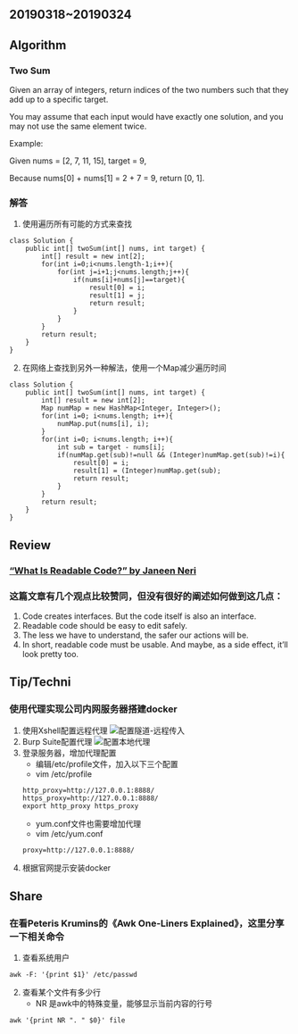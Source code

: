 ## 20190318~20190324
## Algorithm
### Two Sum
Given an array of integers, return indices of the two numbers such that they add up to a specific target.

You may assume that each input would have exactly one solution, and you may not use the same element twice.

Example:

Given nums = [2, 7, 11, 15], target = 9,

Because nums[0] + nums[1] = 2 + 7 = 9,
return [0, 1].  
### 解答
1. 使用遍历所有可能的方式来查找
```
class Solution {
    public int[] twoSum(int[] nums, int target) {
        int[] result = new int[2];
        for(int i=0;i<nums.length-1;i++){
            for(int j=i+1;j<nums.length;j++){
                if(nums[i]+nums[j]==target){
                    result[0] = i;
                    result[1] = j;
                    return result;
                }
            }
        }
        return result;
    }
}
```
2. 在网络上查找到另外一种解法，使用一个Map减少遍历时间
```
class Solution {
    public int[] twoSum(int[] nums, int target) {
        int[] result = new int[2];
        Map numMap = new HashMap<Integer, Integer>();
        for(int i=0; i<nums.length; i++){
            numMap.put(nums[i], i);
        }
        for(int i=0; i<nums.length; i++){
            int sub = target - nums[i];
            if(numMap.get(sub)!=null && (Integer)numMap.get(sub)!=i){
                result[0] = i;
                result[1] = (Integer)numMap.get(sub);
                return result;
            }
        }
        return result;
    }
}
```
## Review
### [“What Is Readable Code?” by Janeen Neri](https://link.medium.com/onaP1C6y9U)
### 这篇文章有几个观点比较赞同，但没有很好的阐述如何做到这几点：
1. Code creates interfaces. But the code itself is also an interface.
2. Readable code should be easy to edit safely.
3. The less we have to understand, the safer our actions will be.
4. In short, readable code must be usable. And maybe, as a side effect, it’ll look pretty too.
## Tip/Techni
### 使用代理实现公司内网服务器搭建docker
1. 使用Xshell配置远程代理
![配置隧道-远程传入](/static/1.png)
2. Burp Suite配置代理
![配置本地代理](/static/2.png)
3. 登录服务器，增加代理配置
   * 编辑/etc/profile文件，加入以下三个配置
   * vim /etc/profile
   ```
   http_proxy=http://127.0.0.1:8888/
   https_proxy=http://127.0.0.1:8888/
   export http_proxy https_proxy
   ```
   * yum.conf文件也需要增加代理
   * vim /etc/yum.conf
   ```
   proxy=http://127.0.0.1:8888/
   ```
4. 根据官网提示安装docker
## Share
### 在看Peteris Krumins的《Awk One-Liners Explained》，这里分享一下相关命令
1. 查看系统用户
```
awk -F: '{print $1}' /etc/passwd
```
2. 查看某个文件有多少行
   * NR 是awk中的特殊变量，能够显示当前内容的行号
```
awk '{print NR ". " $0}' file
```
